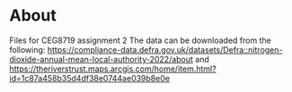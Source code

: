 # About
Files for CEG8719 assignment 2
The data can be downloaded from the following: https://compliance-data.defra.gov.uk/datasets/Defra::nitrogen-dioxide-annual-mean-local-authority-2022/about  and     https://theriverstrust.maps.arcgis.com/home/item.html?id=1c87a458b35d4df38e0744ae039b8e0e
